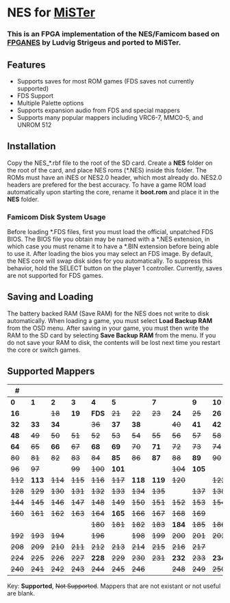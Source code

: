 # NES for [MiSTer](https://github.com/MiSTer-devel/Main_MiSTer/wiki) 

### This is an FPGA implementation of the NES/Famicom based on [FPGANES](https://github.com/strigeus/fpganes) by Ludvig Strigeus and ported to MiSTer.

## Features
 * Supports saves for most ROM games (FDS saves not currently supported)
 * FDS Support
 * Multiple Palette options
 * Supports expansion audio from FDS and special mappers
 * Supports many popular mappers including VRC6-7, MMC0-5, and UNROM 512

## Installation
Copy the NES_\*.rbf file to the root of the SD card. Create a **NES** folder on the root of the card, and place NES roms (\*.NES) inside this folder. The ROMs must have an iNES or NES2.0 header, which most already do. NES2.0 headers are prefered for the best accuracy. To have a game ROM load automatically upon starting the core, rename it **boot.rom** and place it in the **NES** folder.

### Famicom Disk System Usage
Before loading \*.FDS files, first you must load the official, unpatched FDS BIOS. The BIOS file you obtain may be named with a \*.NES extension, in which case you must rename it to have a \*.BIN extension before being able to use it. After loading the bios you may select an FDS image. By default, the NES core will swap disk sides for you automatically. To suppress this behavior, hold the SELECT button on the player 1 controller. Currently, saves are not supported for FDS games.

## Saving and Loading
The battery backed RAM (Save RAM) for the NES does not write to disk automatically. When loading a game, you must select **Load Backup RAM** from the OSD menu. After saving in your game, you must then write the RAM to the SD card by selecting **Save Backup RAM** from the menu. If you do not save your RAM to disk, the contents will be lost next time you restart the core or switch games.

## Supported Mappers

|#||||||||||||||||
|---|---|---|---|---|---|---|---|---|---|---|---|---|---|---|---|
|**0**|**1**|**2**|**3**|**4**|**5**||**7**||**9**|**10**|**11**|~~12~~|**13**||**15**|
|**16**||~~18~~|**19**|**FDS**|~~21~~|~~22~~|~~23~~|**24**|~~25~~|**26**||**28**||**30**||
|**32**|**33**|**34**||~~36~~|**37**|**38**||~~40~~|**41**|**42**|~~43~~|~~44~~|~~45~~|~~46~~|**47**|
|**48**|~~49~~|~~50~~|~~51~~|~~52~~|~~53~~|~~54~~|~~55~~|~~56~~|~~57~~|~~58~~|~~59~~|~~60~~|~~61~~|~~62~~|~~63~~|
|**64**|~~65~~|**66**|~~67~~|**68**|**69**|~~70~~|**71**|~~72~~|~~73~~|~~74~~|~~75~~|~~76~~|~~77~~|**78**|**79**|
|~~80~~|~~81~~|~~82~~|~~83~~|~~84~~|**85**|~~86~~|**87**|~~88~~|**89**|~~90~~|~~91~~|~~92~~|**93**|~~94~~|~~95~~|
|~~96~~|~~97~~||~~99~~|~~100~~|**101**|||~~104~~|**105**||~~107~~|~~108~~|~~109~~|~~110~~|~~111~~|
|~~112~~|**113**|~~114~~|~~115~~|~~116~~|~~117~~|**118**|**119**|~~120~~||~~122~~|~~123~~||~~125~~|~~126~~|~~127~~|
|~~128~~|~~129~~|~~130~~|~~131~~|~~132~~|~~133~~|~~134~~|~~135~~||~~137~~|~~138~~|~~139~~|**140**|~~141~~|~~142~~|~~143~~|
|~~144~~|~~145~~|~~146~~|~~147~~|~~148~~|~~149~~|~~150~~|~~151~~|~~152~~|~~153~~|~~154~~|~~155~~|~~156~~|~~157~~|**158**|~~159~~|
|~~160~~|~~161~~|~~162~~|~~163~~|~~164~~|**165**|~~166~~|~~167~~|~~168~~|~~169~~|||||||
|||||~~180~~|~~181~~|~~182~~|~~183~~|**184**|~~185~~|~~186~~|~~187~~|~~188~~|~~189~~|~~190~~|~~191~~|
|~~192~~|~~193~~|~~194~~||~~196~~||~~198~~|~~199~~|~~200~~|~~201~~|~~202~~|~~203~~|~~204~~|~~205~~|**206**|~~207~~|
|~~208~~|~~209~~|~~210~~|~~211~~|~~212~~|~~213~~|~~214~~|~~215~~|~~216~~|~~217~~|||||~~222~~||
|~~224~~|~~225~~|~~226~~|~~227~~|**228**|~~229~~|~~230~~|~~231~~|**232**|~~233~~|**234**|~~235~~|~~236~~|~~237~~|||
|~~240~~|~~241~~|~~242~~|~~243~~|~~244~~|~~245~~|~~246~~||~~248~~|~~249~~|~~250~~|~~251~~|~~252~~||~~254~~|~~255~~|

Key: **Supported**, ~~Not Supported~~. Mappers that are not existant or not useful are blank.

